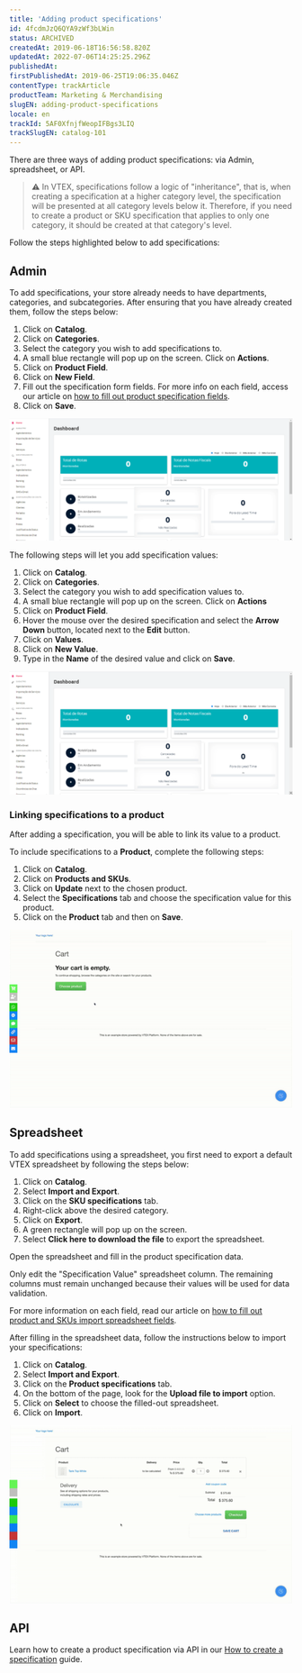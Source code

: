 ```yaml
---
title: 'Adding product specifications'
id: 4fcdmJzQ6QYA9zWf3bLWin
status: ARCHIVED
createdAt: 2019-06-18T16:56:58.820Z
updatedAt: 2022-07-06T14:25:25.296Z
publishedAt: 
firstPublishedAt: 2019-06-25T19:06:35.046Z
contentType: trackArticle
productTeam: Marketing & Merchandising
slugEN: adding-product-specifications
locale: en
trackId: 5AF0XfnjfWeopIFBgs3LIQ
trackSlugEN: catalog-101
---
```


There are three ways of adding product specifications: via Admin, spreadsheet, or API.

>⚠️ In VTEX, specifications follow a logic of "inheritance", that is, when creating a specification at a higher category level, the specification will be presented at all category levels below it. Therefore, if you need to create a product or SKU specification that applies to only one category, it should be created at that category's level.

Follow the steps highlighted below to add specifications:

## Admin

To add specifications, your store already needs to have departments, categories, and subcategories. After ensuring that you have already created them, follow the steps below:

1. Click on **Catalog**.
2. Click on **Categories**.
3. Select the category you wish to add specifications to.
4. A small blue rectangle will pop up on the screen. Click on **Actions**.
5. Click on **Product Field**.
6. Click on **New Field**.
7. Fill out the specification form fields. For more info on each field, access our article on [how to fill out product specification fields](https://help.vtex.com/en/tutorial/creating-a-product-field--tutorials_106).
8. Click on **Save**.

![EN.1novo](https://raw.githubusercontent.com/vtexdocs/help-center-content/refs/heads/main/_1.gif)

The following steps will let you add specification values:

1. Click on **Catalog**.
2. Click on **Categories**.
3. Select the category you wish to add specification values to.
4. A small blue rectangle will pop up on the screen. Click on **Actions**
5. Click on **Product Field**.
6. Hover the mouse over the desired specification and select the **Arrow Down** button, located next to the **Edit** button.
7. Click on **Values**.
8. Click on **New Value**.
9. Type in the **Name** of the desired value and click on **Save**.

![EN.2novo](https://raw.githubusercontent.com/vtexdocs/help-center-content/refs/heads/main/_2.gif)

### Linking specifications to a product

After adding a specification, you will be able to link its value to a product.

To include specifications to a **Product**, complete the following steps:

1. Click on **Catalog**.
2. Click on **Products and SKUs**.
3. Click on **Update** next to the chosen product.
4. Select the **Specifications** tab and choose the specification value for this product.
5. Click on the **Product** tab and then on **Save**.

![EN.3novo](https://raw.githubusercontent.com/vtexdocs/help-center-content/refs/heads/main/_3.gif)

## Spreadsheet

To add specifications using a spreadsheet, you first need to export a default VTEX spreadsheet by following the steps below:  

1. Click on **Catalog**.
2. Select **Import and Export**.
3. Click on the **SKU specifications** tab.
4. Right-click above the desired category.
5. Click on **Export**.
6. A green rectangle will pop up on the screen.
7. Select **Click here to download the file** to export the spreadsheet.

Open the spreadsheet and fill in the product specification data.

Only edit the "Specification Value" spreadsheet column. The remaining columns must remain unchanged because their values will be used for data validation. 

For more information on each field, read our article on [how to fill out product and SKUs import spreadsheet fields](https://help.vtex.com/en/tutorial/fill-out-import-spreadsheet-fields--4nYhx63Q5yokQWaMguaIgI).

After filling in the spreadsheet data, follow the instructions below to import your specifications:

1. Click on **Catalog**.
2. Select **Import and Export**.
3. Click on the **Product specifications** tab.
4. On the bottom of the page, look for the **Upload file to import** option.
5. Click on **Select** to choose the filled-out spreadsheet.
6. Click on **Import**.

![EN.4](https://raw.githubusercontent.com/vtexdocs/help-center-content/refs/heads/main/_4.gif)

## API 

Learn how to create a product specification via API in our [How to create a specification](https://developers.vtex.com/vtex-developer-docs/docs/how-to-create-a-specification) guide.
